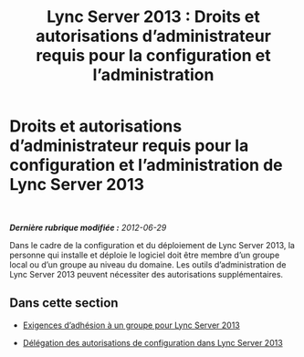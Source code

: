 ﻿---
title: 'Lync Server 2013 : Droits et autorisations d’administrateur requis pour la configuration et l’administration'
TOCTitle: Droits et autorisations d’administrateur requis pour la configuration et l’administration
ms:assetid: c386e8b9-c7ce-49b5-9911-c0cf2a4ce181
ms:mtpsurl: https://technet.microsoft.com/fr-fr/library/Gg412962(v=OCS.15)
ms:contentKeyID: 49298777
ms.date: 05/20/2016
mtps_version: v=OCS.15
ms.translationtype: HT
---

# Droits et autorisations d’administrateur requis pour la configuration et l’administration de Lync Server 2013

 

_**Dernière rubrique modifiée :** 2012-06-29_

Dans le cadre de la configuration et du déploiement de Lync Server 2013, la personne qui installe et déploie le logiciel doit être membre d’un groupe local ou d’un groupe au niveau du domaine. Les outils d’administration de Lync Server 2013 peuvent nécessiter des autorisations supplémentaires.

## Dans cette section

  - [Exigences d’adhésion à un groupe pour Lync Server 2013](lync-server-2013-group-membership-requirements.md)

  - [Délégation des autorisations de configuration dans Lync Server 2013](lync-server-2013-delegate-setup-permissions.md)

